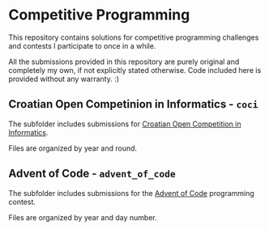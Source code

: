 # Competitive Programming

This repository contains solutions for competitive programming challenges and contests I participate to once in a while.

All the submissions provided in this repository are purely original and completely my own, if not explicitly stated otherwise.
Code included here is provided without any warranty. :)

## Croatian Open Competinion in Informatics - `coci`

The subfolder includes submissions for [Croatian Open Competition in Informatics](http://hsin.hr/coci/).

Files are organized by year and round.

## Advent of Code - `advent_of_code`

The subfolder includes submissions for the [Advent of Code](https://adventofcode.com/) programming contest.

Files are organized by year and day number.
